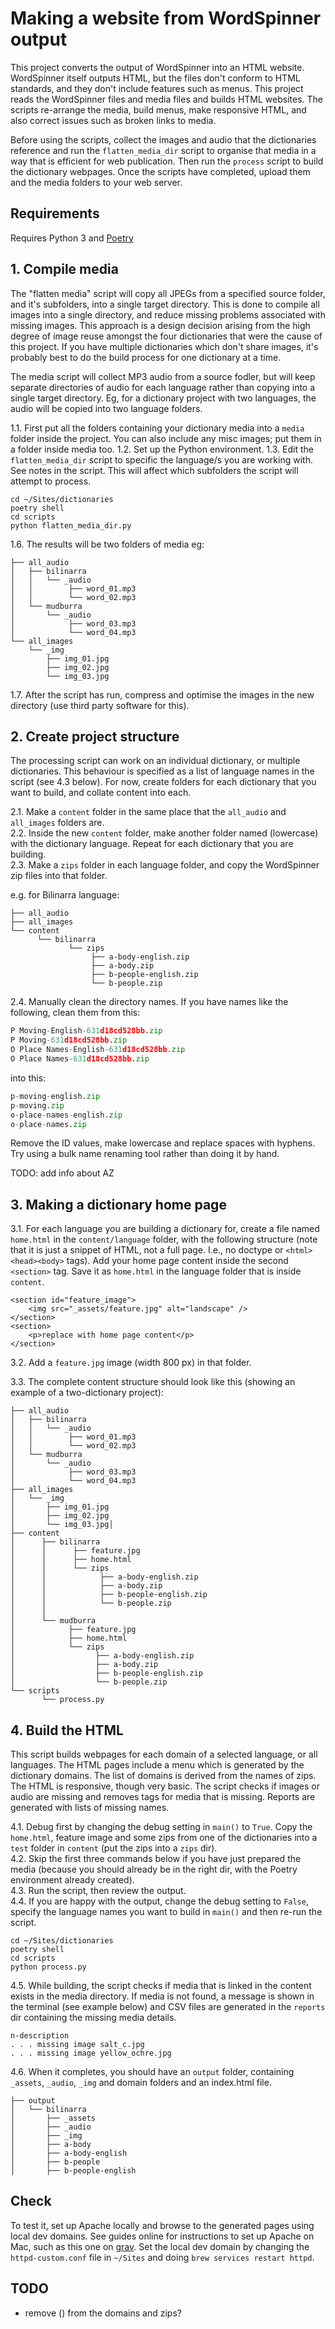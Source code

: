 # Making a website from WordSpinner output

This project converts the output of WordSpinner into an HTML website. WordSpinner itself outputs HTML, but the files don't conform to HTML standards, and they don't include features such as menus. This project reads the WordSpinner files and media files and builds HTML websites. The scripts re-arrange the media, build menus, make responsive HTML, and also correct issues such as broken links to media.

Before using the scripts, collect the images and audio that the dictionaries reference and run the `flatten_media_dir` script to organise that media in a way that is efficient for web publication. Then run the `process` script to build the dictionary webpages. Once the scripts have completed, upload them and the media folders to your web server.


## Requirements

Requires Python 3 and [Poetry](https://python-poetry.org/docs/)


## 1. Compile media

The "flatten media" script will copy all JPEGs from a specified source folder, and it's subfolders, into a single target directory. This is done to compile all images into a single directory, and reduce missing problems associated with missing images. This approach is a design decision arising from the high degree of image reuse amongst the four dictionaries that were the cause of this project. If you have multiple dictionaries which don't share images, it's probably best to do the build process for one dictionary at a time.    

The media script will collect MP3 audio from a source fodler, but will keep separate directories of audio for each language rather than copying into a single target directory. Eg, for a dictionary project with two languages, the audio will be copied into two language folders.


1.1. First put all the folders containing your dictionary media into a `media` folder inside the project. You can also include any misc images; put them in a folder inside media too. 
1.2. Set up the Python environment. 
1.3. Edit the `flatten_media_dir` script to specific the language/s you are working with. See notes in the script. This will affect which subfolders the script will attempt to process.    

```
cd ~/Sites/dictionaries
poetry shell
cd scripts
python flatten_media_dir.py
```

1.6. The results will be two folders of media eg:
```shell
├── all_audio
│   ├── bilinarra
│   │   └── _audio
│   │        ├── word_01.mp3
│   │        └── word_02.mp3
│   └── mudburra
│       └── _audio
│            ├── word_03.mp3
│            └── word_04.mp3
└── all_images
    └── _img
        ├── img_01.jpg
        ├── img_02.jpg
        └── img_03.jpg
```


1.7. After the script has run, compress and optimise the images in the new directory (use third party software for this).


## 2. Create project structure

The processing script can work on an individual dictionary, or multiple dictionaries. This behaviour is specified as a list of language names in the script (see 4.3 below). For now, create folders for each dictionary that you want to build, and collate content into each.

2.1. Make a `content` folder in the same place that the `all_audio` and `all_images` folders are.   
2.2. Inside the new `content` folder, make another folder named (lowercase) with the dictionary language. Repeat for each dictionary that you are building.  
2.3. Make a `zips` folder in each language folder, and copy the WordSpinner zip files into that folder.

e.g. for Bilinarra language:

```shell
├── all_audio
├── all_images
└── content
      └── bilinarra
             └── zips
                  ├── a-body-english.zip
                  ├── a-body.zip
                  ├── b-people-english.zip
                  └── b-people.zip
```

2.4. Manually clean the directory names. If you have names like the following, clean them from this: 
```python
P Moving-English-631d18cd528bb.zip
P Moving-631d18cd528bb.zip
O Place Names-English-631d18cd528bb.zip
O Place Names-631d18cd528bb.zip
```
into this:
```python
p-moving-english.zip
p-moving.zip
o-place-names-english.zip
o-place-names.zip
```

Remove the ID values, make lowercase and replace spaces with hyphens. Try using a bulk name renaming tool rather than doing it by hand.

TODO: add info about AZ

## 3. Making a dictionary home page

3.1. For each language you are building a dictionary for, create a file named `home.html` in the `content/language` folder, with the following structure (note that it is just a snippet of HTML, not a full page. I.e., no doctype or `<html><head><body>` tags). Add your home page content inside the second `<section>` tag. Save it as `home.html` in the language folder that is inside `content`. 

```
<section id="feature_image">
    <img src="_assets/feature.jpg" alt="landscape" />
</section>
<section>
    <p>replace with home page content</p>
</section>
```

3.2. Add a `feature.jpg` image (width 800 px) in that folder.

3.3. The complete content structure should look like this (showing an example of a two-dictionary project):
```  
├── all_audio
│   ├── bilinarra
│   │   └── _audio
│   │        ├── word_01.mp3
│   │        └── word_02.mp3
│   └── mudburra
│       └── _audio
│            ├── word_03.mp3
│            └── word_04.mp3
├── all_images
│   └── _img
│       ├── img_01.jpg
│       ├── img_02.jpg
│       └── img_03.jpg│
├── content
│      ├── bilinarra
│      │      ├── feature.jpg
│      │      ├── home.html
│      │      └── zips
│      │            ├── a-body-english.zip
│      │            ├── a-body.zip
│      │            ├── b-people-english.zip
│      │            └── b-people.zip
│      │
│      └── mudburra
│            ├── feature.jpg
│            ├── home.html
│            └── zips
│                  ├── a-body-english.zip
│                  ├── a-body.zip
│                  ├── b-people-english.zip
│                  └── b-people.zip   
└── scripts
       └── process.py

```

## 4. Build the HTML

This script builds webpages for each domain of a selected language, or all languages. The HTML pages include a menu which is generated by the dictionary domains. The list of domains is derived from the names of zips. The HTML is responsive, though very basic. The script checks if images or audio are missing and removes tags for media that is missing. Reports are generated with lists of missing names.

4.1. Debug first by changing the debug setting in `main()` to `True`. Copy the `home.html`, feature image and some zips from one of the dictionaries into a `test` folder in `content` (put the zips into a `zips` dir).   
4.2. Skip the first three commands below if you have just prepared the media (because you should already be in the right dir, with the Poetry environment already created).  
4.3. Run the script, then review the output.   
4.4. If you are happy with the output, change the debug setting to `False`, specify the language names you want to build in `main()` and then re-run the script. 

```
cd ~/Sites/dictionaries
poetry shell
cd scripts
python process.py
```

4.5. While building, the script checks if media that is linked in the content exists in the media directory. If media is not found, a message is shown in the terminal (see example below) and CSV files are generated in the `reports` dir containing the missing media details.

```shell
n-description
. . . missing image salt_c.jpg
. . . missing image yellow_ochre.jpg
```

4.6. When it completes, you should have an `output` folder, containing `_assets`, `_audio`, `_img` and domain folders and an index.html file.

```shell
├── output
│   └── bilinarra
│       ├── _assets
│       ├── _audio
│       ├── _img
│       ├── a-body
│       ├── a-body-english
│       ├── b-people
│       ├── b-people-english
```



## Check

To test it, set up Apache locally and browse to the generated pages using local dev domains. See guides online for instructions to set up Apache on Mac, such as this one on [grav](https://getgrav.org/blog/macos-monterey-apache-mysql-vhost-apc). Set the local dev domain by changing the `httpd-custom.conf` file in `~/Sites` and doing `brew services restart httpd`. 



## TODO

- remove () from the domains and zips?
